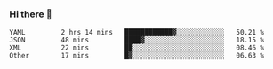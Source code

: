 ### Hi there 👋


<!--START_SECTION:waka-->

```text
YAML         2 hrs 14 mins   ████████████▓░░░░░░░░░░░░   50.21 %
JSON         48 mins         ████▓░░░░░░░░░░░░░░░░░░░░   18.15 %
XML          22 mins         ██░░░░░░░░░░░░░░░░░░░░░░░   08.46 %
Other        17 mins         █▓░░░░░░░░░░░░░░░░░░░░░░░   06.63 %
```

<!--END_SECTION:waka-->

<!--
**ssrahul96/ssrahul96** is a ✨ _special_ ✨ repository because its `README.md` (this file) appears on your GitHub profile.

Here are some ideas to get you started:

- 🔭 I’m currently working on ...
- 🌱 I’m currently learning ...
- 👯 I’m looking to collaborate on ...
- 🤔 I’m looking for help with ...
- 💬 Ask me about ...
- 📫 How to reach me: ...
- 😄 Pronouns: ...
- ⚡ Fun fact: ...
-->

